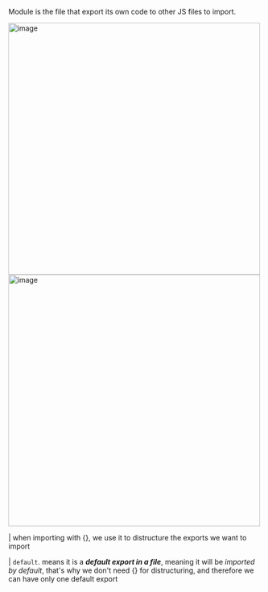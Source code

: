 Module is the file that export its own code to other JS files to import.

<img style="display='block'" width="500" alt="image" src="https://github.com/KidPudel/web-starter-kit/assets/63263301/3a5fb418-a4c5-4377-bb36-15204e93dc6f">
<img style="display='block'" width="500" alt="image" src="https://github.com/KidPudel/web-starter-kit/assets/63263301/e1f6755c-3fc6-44d1-a870-ed688990289f">

| when importing with {}, we use it to distructure the exports we want to import

| `default`. means it is a **_default export in a file_**, meaning it will be _imported by default_, that's why we don't need {} for distructuring, and therefore we can have only one default export

